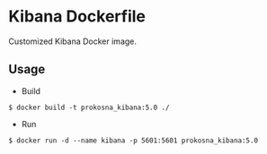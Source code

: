 # Kibana Dockerfile

Customized Kibana Docker image.

## Usage

- Build

```
$ docker build -t prokosna_kibana:5.0 ./
```

- Run

```
$ docker run -d --name kibana -p 5601:5601 prokosna_kibana:5.0
```
